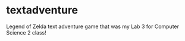 # textadventure
Legend of Zelda text adventure game that was my Lab 3 for Computer Science 2 class!
